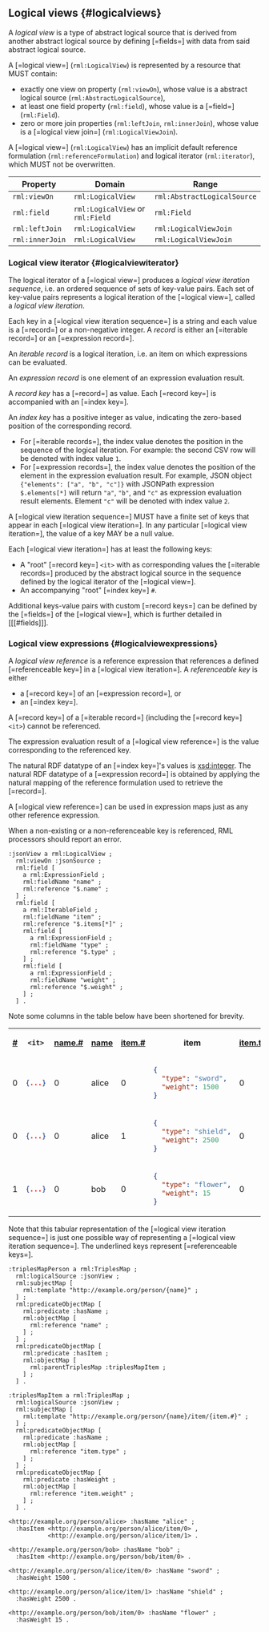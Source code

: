 ## Logical views {#logicalviews}

A <dfn>logical view</dfn> is a type of <a data-cite="RML-Core##dfn-abstract-logical-source">abstract logical source</a> that is derived from another <a data-cite="RML-Core##dfn-abstract-logical-source">abstract logical source</a> by defining [=fields=] with data from said <a data-cite="RML-Core##dfn-abstract-logical-source">abstract logical source</a>.

A [=logical view=] (`rml:LogicalView`) is represented by a resource that MUST contain:
- exactly one view on property (`rml:viewOn`), whose value is a <a data-cite="RML-Core##dfn-abstract-logical-source">abstract logical source</a> (`rml:AbstractLogicalSource`),
- at least one field property (`rml:field`), whose value is a [=field=] (`rml:Field`).
- zero or more join properties (`rml:leftJoin`, `rml:innerJoin`), whose value is a [=logical view join=] (`rml:LogicalViewJoin`).

A [=logical view=] (`rml:LogicalView`) has an implicit default <a data-cite="RML-Core##dfn-reference-formulation">reference formulation</a> (`rml:referenceFormulation`) and <a data-cite="RML-Core##dfn-iterator">logical iterator</a>  (`rml:iterator`), which MUST not be overwritten.

| Property        | Domain                           | Range                       |
|-----------------|----------------------------------|-----------------------------|
| `rml:viewOn`    | `rml:LogicalView`                | `rml:AbstractLogicalSource` |
| `rml:field`     | `rml:LogicalView` or `rml:Field` | `rml:Field`                 |
| `rml:leftJoin`  | `rml:LogicalView`                | `rml:LogicalViewJoin`       |
| `rml:innerJoin` | `rml:LogicalView`                | `rml:LogicalViewJoin`       |


### Logical view iterator {#logicalviewiterator}

The <a data-cite="RML-Core##dfn-iterator">logical iterator</a> of a [=logical view=] produces a <dfn>logical view iteration sequence</dfn>, i.e. an ordered sequence of sets of key-value pairs.
Each set of key-value pairs represents a <a data-cite="RML-Core#dfn-iteration">logical iteration</a> of the [=logical view=], called a <dfn>logical view iteration</dfn>.

Each key in a [=logical view iteration sequence=] is a string and each value is a [=record=] or a non-negative integer.
A <dfn>record</dfn> is either an [=iterable record=] or an [=expression record=].

An <dfn>iterable record</dfn> is a <a data-cite="RML-Core#dfn-iteration">logical iteration</a>, i.e. an item on which expressions can be evaluated.

An <dfn>expression record</dfn> is one element of an <a data-cite="RML-Core#https://kg-construct.github.io/rml-core/spec/docs/#dfn-expression-evaluation-result">expression evaluation result</a>.

A <dfn>record key</dfn> has a [=record=] as value. 
Each [=record key=] is accompanied with an [=index key=].

An <dfn>index key</dfn> has a positive integer as value, indicating the zero-based position of the corresponding record.

- For [=iterable records=], the index value denotes the position in the sequence of the <a data-cite="RML-Core#dfn-iteration">logical iteration</a>. For example: the second CSV row will be denoted with index value `1`.
- For [=expression records=], the index value denotes the position of the element in the <a data-cite="RML-Core#https://kg-construct.github.io/rml-core/spec/docs/#dfn-expression-evaluation-result">expression evaluation result</a>. For example, JSON object `{"elements": ["a", "b", "c"]}` with JSONPath expression `$.elements[*]` will return `"a"`, `"b"`, and `"c"` as <a data-cite="RML-Core#https://kg-construct.github.io/rml-core/spec/docs/#dfn-expression-evaluation-result">expression evaluation result</a> elements. Element `"c"` will be denoted with index value `2`.

A [=logical view iteration sequence=] MUST have a finite set of keys that appear in each [=logical view iteration=].
In any particular [=logical view iteration=], the value of a key MAY be a null value.

Each [=logical view iteration=] has at least the following keys:
- A "root" [=record key=] `<it>` with as corresponding values the [=iterable records=] produced by the <a data-cite="RML-Core##dfn-abstract-logical-source">abstract logical source</a> in the sequence defined by the <a data-cite="RML-Core#dfn-iterator">logical iterator</a> of the [=logical view=].
- An accompanying "root" [=index key=] `#`.

Additional keys-value pairs with custom [=record keys=] can be defined by the [=fields=] of the [=logical view=],
which is further detailed in [[[#fields]]].

### Logical view expressions {#logicalviewexpressions}

A <dfn>logical view reference</dfn> is a <a data-cite="RML-Core#dfn-reference-expression">reference expression</a> that references a defined [=referenceable key=] in a [=logical view iteration=].
A <dfn>referenceable key</dfn> is either

- a [=record key=] of an [=expression record=], or
- an [=index key=].

A [=record key=] of a [=iterable record=] (including the [=record key=] `<it>`) cannot be referenced.

The <a data-cite="RML-Core#dfn-expression-evaluation-result">expression evaluation result</a> of a [=logical view reference=] is the value corresponding to the referenced key. 

The <a data-cite="RML-Core##dfn-natural-rdf-datatype">natural RDF datatype</a> of an [=index key=]'s values is [xsd:integer](https://www.w3.org/TR/xmlschema11-2/#integer).
The <a data-cite="RML-Core##dfn-natural-rdf-datatype">natural RDF datatype</a> of a [=expression record=] is obtained by applying the <a data-cite="RML-Core##dfn-natural-mapping">natural mapping</a> of the <a data-cite="RML-Core#dfn-reference-formulation">reference formulation</a> used to retrieve the [=record=].

A [=logical view reference=] can be used in <a data-cite="RML-Core#dfn-expression-map">expression maps</a> just as any other <a data-cite="RML-Core#dfn-reference-expression">reference expression</a>.

When a non-existing or a non-referenceable key is referenced, RML processors should report an error. 

<aside class=example id=ex-field-in-triples-map>

<aside class=ex-mapping>

```turtle
:jsonView a rml:LogicalView ;
  rml:viewOn :jsonSource ;
  rml:field [
    a rml:ExpressionField ;
    rml:fieldName "name" ;
    rml:reference "$.name" ;
  ] ;
  rml:field [
    a rml:IterableField ;
    rml:fieldName "item" ;
    rml:reference "$.items[*]" ;
    rml:field [
      a rml:ExpressionField ;
      rml:fieldName "type" ;
      rml:reference "$.type" ;
    ] ;
    rml:field [
      a rml:ExpressionField ;
      rml:fieldName "weight" ;
      rml:reference "$.weight" ;
    ] ;
  ] .
```

</aside>

Note some columns in the table below have been shortened for brevity.

<aside class="ex-intermediate">
<table>
<th><u>#</u></th>
<th>

`<it>`

</th>
<th><u>name.#</u></th>
<th><u>name</u></th>
<th><u>item.#</u></th>
<th>item</th>
<th><u>item.type.#</u></th>
<th><u>item.type</u></th>
<th><u>item.weight.#</u></th>
<th><u>item.weight</u></th>
<tr>
<td>0</td>
<td>

```json
{...}
```

</td>
<td>0</td>
<td>alice</td>
<td>0</td>
<td>

```json
{
  "type": "sword",
  "weight": 1500
}
```

</td>
<td>0</td>
<td>sword</td>
<td>0</td>
<td>1500</td>
</tr>
<tr>
<td>0</td>
<td>

```json
{...}
```

</td>
<td>0</td>
<td>alice</td>
<td>1</td>
<td>

```json
{
  "type": "shield",
  "weight": 2500
}
```

</td>
<td>0</td>
<td>shield</td>
<td>0</td>
<td>2500</td>
</tr>
<tr>
<td>1</td>
<td>

```json
{...}
```

</td>
<td>0</td>
<td>bob</td>
<td>0</td>
<td>

```json
{
  "type": "flower",
  "weight": 15
}
```

</td>
<td>0</td>
<td>flower</td>
<td>0</td>
<td>15</td>
</tr>
</table>

</aside>

<aside class="note">
Note that this tabular representation of the [=logical view iteration sequence=] is just one possible way of representing a [=logical view iteration sequence=].
The underlined keys represent [=referenceable keys=].
</aside>

<aside class=ex-mapping>

```turtle
:triplesMapPerson a rml:TriplesMap ;
  rml:logicalSource :jsonView ;
  rml:subjectMap [
    rml:template "http://example.org/person/{name}" ;
  ] ;
  rml:predicateObjectMap [
    rml:predicate :hasName ;
    rml:objectMap [
      rml:reference "name" ;
    ] ;
  ] ;
  rml:predicateObjectMap [
    rml:predicate :hasItem ;
    rml:objectMap [
      rml:parentTriplesMap :triplesMapItem ;
    ] ;
  ] .

:triplesMapItem a rml:TriplesMap ;
  rml:logicalSource :jsonView ;
  rml:subjectMap [
    rml:template "http://example.org/person/{name}/item/{item.#}" ;
  ] ;
  rml:predicateObjectMap [
    rml:predicate :hasName ;
    rml:objectMap [
      rml:reference "item.type" ;
    ] ;
  ] ;
  rml:predicateObjectMap [
    rml:predicate :hasWeight ;
    rml:objectMap [
      rml:reference "item.weight" ;
    ] ;
  ] .
```

</aside>

<aside class="ex-output">

```turtle
<http://example.org/person/alice> :hasName "alice" ;
  :hasItem <http://example.org/person/alice/item/0> ,
           <http://example.org/person/alice/item/1> .

<http://example.org/person/bob> :hasName "bob" ;
  :hasItem <http://example.org/person/bob/item/0> .

<http://example.org/person/alice/item/0> :hasName "sword" ;
  :hasWeight 1500 .

<http://example.org/person/alice/item/1> :hasName "shield" ;
  :hasWeight 2500 .

<http://example.org/person/bob/item/0> :hasName "flower" ;
  :hasWeight 15 .
```

</aside>

</aside>

